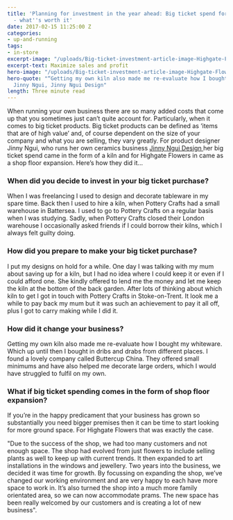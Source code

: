 ```yaml
---
title: 'Planning for investment in the year ahead: Big ticket spend for indie retailers
  - what''s worth it'
date: 2017-02-15 11:25:00 Z
categories:
- up-and-running
tags:
- in-store
excerpt-image: "/uploads/Big-ticket-investment-article-image-Highgate-Flowers-1024-x-576-b21aa5.jpg"
excerpt-text: Maximize sales and profit
hero-image: "/uploads/Big-ticket-investment-article-image-Highgate-Flowers-1024-x-576-b21aa5.jpg"
hero-quote: "“Getting my own kiln also made me re-evaluate how I bought my whiteware.”
  Jinny Ngui, Jinny Ngui Design"
length: Three minute read
---
```


When running your own business there are so many added costs that come up that you sometimes just can’t quite account for. Particularly, when it comes to big ticket products. Big ticket products can be defined as ‘items that are of high value’ and, of course dependent on the size of your company and what you are selling, they vary greatly. For product designer Jinny Ngui, who runs her own ceramics business [Jinny Ngui Design ](http://www.jinnyngui-design.com/home)her big ticket spend came in the form of a kiln and for Highgate Flowers in came as a shop floor expansion. Here’s how they did it…

### When did you decide to invest in your big ticket purchase?
When I was freelancing I used to design and decorate tableware in my spare time. Back then I used to hire a kiln, when Pottery Crafts had a small warehouse in Battersea. I used to go to Pottery Crafts on a regular basis when I was studying. Sadly, when Pottery Crafts closed their London warehouse I occasionally asked friends if I could borrow their kilns, which I always felt guilty doing. 

### How did you prepare to make your big ticket purchase? 
I put my designs on hold for a while. One day I was talking with my mum about saving up for a kiln, but I had no idea where I could keep it or even if I could afford one. She kindly offered to lend me the money and let me keep the kiln at the bottom of the back garden. After lots of thinking about which kiln to get I got in touch with Pottery Crafts in Stoke-on-Trent. It look me a while to pay back my mum but it was such an achievement to pay it all off, plus I got to carry making while I did it.

### How did it change your business?
Getting my own kiln also made me re-evaluate how I bought my whiteware. Which up until then I bought in dribs and drabs from different places. I found a lovely company called Buttercup China. They offered small minimums and have also helped me decorate large orders, which I would have struggled to fulfil on my own.  

### What if big ticket spending comes in the form of shop floor expansion? 
If you’re in the happy predicament that your business has grown so substantially you need bigger premises then it can be time to start looking for more ground space. For Highgate Flowers that was exactly the case.

"Due to the success of the shop, we had too many customers and not enough space. The shop had evolved from just flowers to include selling plants as well to keep up with current trends. It then expanded to art installations in the windows and jewellery. Two years into the business, we decided it was time for growth. By focussing on expanding the shop, we’ve changed our working environment and are very happy to each have more space to work in. It’s also turned the shop into a much more family orientated area, so we can now accommodate prams. The new space has been really welcomed by our customers and is creating a lot of new business". 